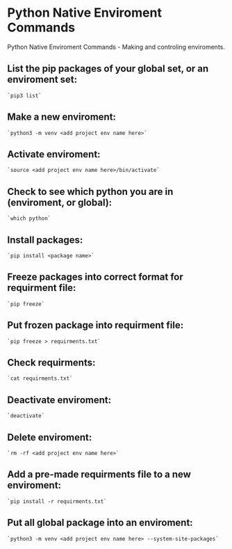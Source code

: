 # Python Native Enviroment Commands
Python Native Enviroment Commands - Making and controling enviroments.

## List the pip packages of your global set, or an enviroment set:
    `pip3 list`

## Make a new enviroment:
    `python3 -m venv <add project env name here>` 

## Activate enviroment:
    `source <add project env name here>/bin/activate`

## Check to see which python you are in (enviroment, or global):
    `which python`

## Install packages:
    `pip install <package name>`

## Freeze packages into correct format for requirment file:
    `pip freeze`

## Put frozen package into requirment file:
    `pip freeze > requirments.txt`

## Check requirments:
    `cat requirments.txt`

## Deactivate enviroment:
    `deactivate`

## Delete enviroment:
    `rm -rf <add project env name here>`

## Add a pre-made requirments file to a new enviroment:
    `pip install -r requirments.txt`

## Put all global package into an enviroment:
    `python3 -m venv <add project env name here> --system-site-packages`
